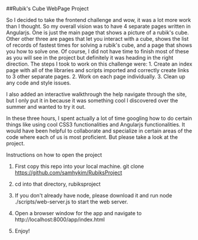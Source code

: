 ##Rubik's Cube WebPage Project

So I decided to take the frontend challenge and wow, it was a lot more work than I thought.
So my overall vision was to have 4 separate pages written in Angularjs. One is just the main page that shows a picture of a rubik's cube.
Other other three are pages that let you interact with a cube, shows the list of records of fastest times for solving 
a rubik's cube, and a page that shows you how to solve one. Of course, I did not have time to finish most of these as you will 
see in the project but definitely it was heading in the right direction. 
The steps I took to work on this challenge were:
	1. Create an index page with all of the libraries and scripts imported and correctly 
	   create links to 3 other separate pages.
	2. Work on each page individually. 
	3. Clean up any code and style issues.

I also added an interactive walkthrough the help navigate through the site, but I only put it
in because it was something cool I discovered over the summer and wanted to try it out.

In these three hours, I spent actually a lot of time googling how to do certain things like using 
cool CSS3 functionalities and Angularjs functionalities. It would have been helpful 
to collaborate and specialize in certain areas of the code where each of us is most proficient.
But please take a look at the project.

Instructions on how to open the project

1. First copy this repo into your local machine. git clone https://github.com/samhykim/RubiksProject

2. cd into that directory, rubiksproject

3. If you don't already have node, please download it and run node ./scripts/web-server.js to start the web server.

4. Open a browser window for the app and navigate to http://localhost:8000/app/index.html

5. Enjoy!



